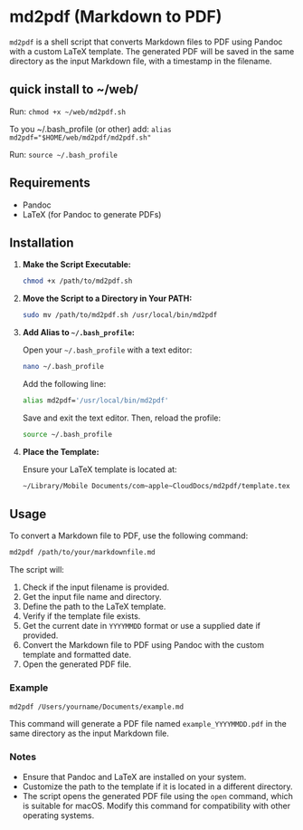 # md2pdf  (Markdown to PDF)

`md2pdf` is a shell script that converts Markdown files to PDF using Pandoc with a custom LaTeX template. The generated PDF will be saved in the same directory as the input Markdown file, with a timestamp in the filename.

## quick install to ~/web/
Run:
`chmod +x ~/web/md2pdf.sh`

To you ~/.bash_profile (or other) add:
`alias md2pdf="$HOME/web/md2pdf/md2pdf.sh"`

Run:
`source ~/.bash_profile`

## Requirements

- Pandoc
- LaTeX (for Pandoc to generate PDFs)

## Installation

1. **Make the Script Executable:**

   ```sh
   chmod +x /path/to/md2pdf.sh
   ```

2. **Move the Script to a Directory in Your PATH:**

   ```sh
   sudo mv /path/to/md2pdf.sh /usr/local/bin/md2pdf
   ```

3. **Add Alias to `~/.bash_profile`:**

   Open your `~/.bash_profile` with a text editor:

   ```sh
   nano ~/.bash_profile
   ```

   Add the following line:

   ```sh
   alias md2pdf='/usr/local/bin/md2pdf'
   ```

   Save and exit the text editor. Then, reload the profile:

   ```sh
   source ~/.bash_profile
   ```

4. **Place the Template:**

   Ensure your LaTeX template is located at:

   ```sh
   ~/Library/Mobile Documents/com~apple~CloudDocs/md2pdf/template.tex
   ```

## Usage

To convert a Markdown file to PDF, use the following command:

```sh
md2pdf /path/to/your/markdownfile.md
```

The script will:

1. Check if the input filename is provided.
2. Get the input file name and directory.
3. Define the path to the LaTeX template.
4. Verify if the template file exists.
5. Get the current date in `YYYYMMDD` format or use a supplied date if provided.
6. Convert the Markdown file to PDF using Pandoc with the custom template and formatted date.
7. Open the generated PDF file.

### Example

```sh
md2pdf /Users/yourname/Documents/example.md
```

This command will generate a PDF file named `example_YYYYMMDD.pdf` in the same directory as the input Markdown file.

### Notes

- Ensure that Pandoc and LaTeX are installed on your system.
- Customize the path to the template if it is located in a different directory.
- The script opens the generated PDF file using the `open` command, which is suitable for macOS. Modify this command for compatibility with other operating systems.

